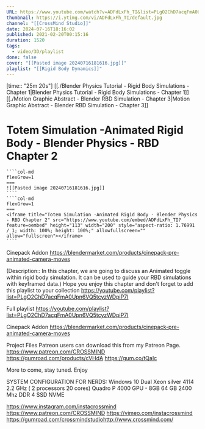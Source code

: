 ```yaml
---
URL: https://www.youtube.com/watch?v=ADFdLxFh_TI&list=PLgO2ChD7acqFmA0Upn6VQ5tcyzWDpiP7I&index=3
thumbnail: https://i.ytimg.com/vi/ADFdLxFh_TI/default.jpg
channel: "[[CrossMind Studio]]"
date: 2024-07-16T18:16:02
published: 2021-02-20T00:15:16
duration: 1520
tags:
  - video/3D/playlist
done: false
cover: "[[Pasted image 20240716181616.jpg]]"
playlist: "[[Rigid Body Dynamics]]"
---
```

[time:: "25m 20s"]
[[./Blender Physics Tutorial - Rigid Body Simulations - Chapter 1|Blender Physics Tutorial - Rigid Body Simulations - Chapter 1]]
[[./Motion Graphic Abstract - Blender RBD  Simulation - Chapter 3|Motion Graphic Abstract - Blender RBD  Simulation - Chapter 3]]
# Totem Simulation -Animated Rigid Body - Blender Physics - RBD Chapter 2
`````col
````col-md
flexGrow=1
===
![[Pasted image 20240716181616.jpg]]
````
````col-md
flexGrow=1
===
<iframe title="Totem Simulation -Animated Rigid Body - Blender Physics - RBD Chapter 2" src="https://www.youtube.com/embed/ADFdLxFh_TI?feature=oembed" height="113" width="200" style="aspect-ratio: 1.76991 / 1; width: 100%; height: 100%;" allowfullscreen="" allow="fullscreen"></iframe>
````
`````
Cinepack Addon
https://blendermarket.com/products/cinepack-pre-animated-camera-moves

(Description:: In this chapter, we are going to discuss an Animated toggle within rigid body simulation. It can be used to guide your RBD simulations with keyframed data.)
Hope you enjoy this chapter and don't forget to add this playlist to your collection
https://youtube.com/playlist?list=PLgO2ChD7acqFmA0Upn6VQ5tcyzWDpiP7I

Full playlist
https://youtube.com/playlist?list=PLgO2ChD7acqFmA0Upn6VQ5tcyzWDpiP7I

Cinepack Addon
https://blendermarket.com/products/cinepack-pre-animated-camera-moves

Project Files
Patreon users can download this from my Patreon Page.
https://www.patreon.com/CROSSMIND
https://gumroad.com/products/cVHdA
https://gum.co/tQaIc

More to come, stay tuned. Enjoy

SYSTEM CONFIGURATION FOR NERDS:
Windows 10 
Dual Xeon silver 4114 2.2 GHz ( 2 processors  20 cores)
Quadro P 4000 GPU - 8GB
64 GB 2400 Mhz DDR 4
SSD NVME 

https://www.instagram.com/instacrossmind
https://www.patreon.com/CROSSMIND
https://vimeo.com/instacrossmind​
https://gumroad.com/crossmindstudio​
http://www.crossmind.com/

